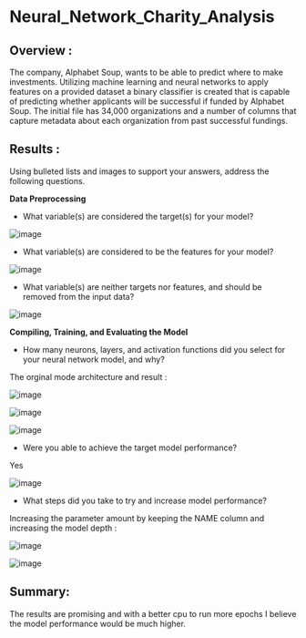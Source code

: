 # Neural_Network_Charity_Analysis

## Overview : 

The company, Alphabet Soup, wants to be able to predict where to make investments. Utilizing machine learning and neural networks to apply features on a provided dataset a binary classifier is created that is capable of predicting whether applicants will be successful if funded by Alphabet Soup. The initial file has 34,000 organizations and a number of columns that capture metadata about each organization from past successful fundings.

## Results : 

Using bulleted lists and images to support your answers, address the following questions.

**Data Preprocessing**

- What variable(s) are considered the target(s) for your model?

![image](https://user-images.githubusercontent.com/101137700/183266540-52f2d2aa-2b86-417d-91fd-972936c8f85e.png)

- What variable(s) are considered to be the features for your model?

![image](https://user-images.githubusercontent.com/101137700/183266564-84d01060-6c75-490d-bd3c-989cdecb7851.png)


- What variable(s) are neither targets nor features, and should be removed from the input data?

![image](https://user-images.githubusercontent.com/101137700/183266578-fdeb9436-24c1-432c-979f-4b4b5396a456.png)


**Compiling, Training, and Evaluating the Model**

- How many neurons, layers, and activation functions did you select for your neural network model, and why?

The orginal mode architecture and result :

![image](https://user-images.githubusercontent.com/101137700/183266975-29881741-4ea1-46e3-9af1-79cc15b20ff3.png)

![image](https://user-images.githubusercontent.com/101137700/183266987-553fc7cb-02f0-455a-8457-57cdda6259a1.png)

![image](https://user-images.githubusercontent.com/101137700/183266996-df79160e-2851-4396-bc05-7c29bad6e1f8.png)

- Were you able to achieve the target model performance?

Yes

![image](https://user-images.githubusercontent.com/101137700/183267036-97878871-9e4d-4221-ae57-e8c4c1e9c5b7.png)

- What steps did you take to try and increase model performance?

Increasing the parameter amount by keeping the NAME column and increasing the model depth :

![image](https://user-images.githubusercontent.com/101137700/183267048-0c40baeb-7a7d-4862-b560-72ec95ce6d12.png)

![image](https://user-images.githubusercontent.com/101137700/183267054-a979f41a-25cf-4702-b0fa-771a363e8754.png)


## Summary: 

The results are promising and with a better cpu to run more epochs I believe the model performance would be much higher. 
